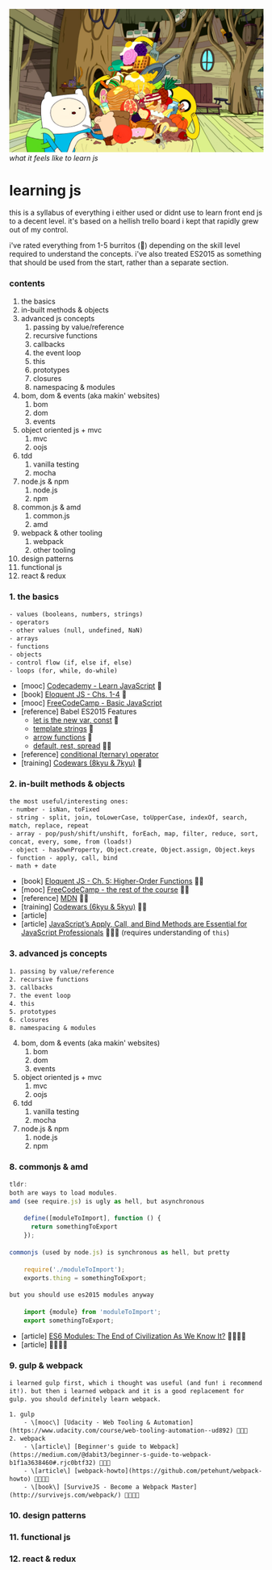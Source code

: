 ![contents of the everything burrito](/everything-burrito.png)
*what it feels like to learn js*

# learning js

this is a syllabus of everything i either used or didnt use to learn front end js to a decent level. it's based on a hellish trello board i kept that rapidly grew out of my control. 

i've rated everything from 1-5 burritos (🌯) depending on the skill level required to understand the concepts. i've also treated ES2015 as something that should be used from the start, rather than a separate section.

### contents

1. the basics
2. in-built methods & objects
3. advanced js concepts
	1. passing by value/reference
	2. recursive functions
	3. callbacks
	7. the event loop
	4. this
	5. prototypes
	6. closures
	8. namespacing & modules
4. bom, dom & events (aka makin' websites)
	1. bom
	2. dom
	3. events
5. object oriented js + mvc
	1. mvc
	2. oojs
6. tdd
	1. vanilla testing
	2. mocha
7. node.js & npm
	1. node.js
	2. npm
8. common.js & amd
	1. common.js
	2. amd
9. webpack & other tooling
	1. webpack
	2. other tooling
10. design patterns
11. functional js
12. react & redux


### 1. the basics

```
- values (booleans, numbers, strings)
- operators
- other values (null, undefined, NaN)
- arrays
- functions
- objects
- control flow (if, else if, else)
- loops (for, while, do-while)
```

- \[mooc\] [Codecademy - Learn JavaScript](https://www.codecademy.com/learn/learn-javascript) 🌯
- \[book\] [Eloquent JS - Chs. 1-4](http://eloquentjavascript.net/01_values.html) 🌯
- \[mooc\] [FreeCodeCamp - Basic JavaScript](https://www.freecodecamp.com/challenges/comment-your-javascript-code)
- \[reference\] Babel ES2015 Features
	- [let is the new var, const](https://babeljs.io/docs/learn-es2015/#let-const) 🌯
	- [template strings](https://babeljs.io/docs/learn-es2015/#template-strings) 🌯
	- [arrow functions](https://babeljs.io/docs/learn-es2015/#arrows-and-lexical-this) 🌯
	- [default, rest, spread](https://babeljs.io/docs/learn-es2015/#default-rest-spread) 🌯🌯
- \[reference\] [conditional (ternary) operator](https://developer.mozilla.org/en-US/docs/Web/JavaScript/Reference/Operators/Conditional_Operator)
- \[training\] [Codewars (8kyu & 7kyu)](https://www.codewars.com/) 🌯

### 2. in-built methods & objects
```
the most useful/interesting ones:
- number - isNan, toFixed
- string - split, join, toLowerCase, toUpperCase, indexOf, search, match, replace, repeat
- array - pop/push/shift/unshift, forEach, map, filter, reduce, sort, concat, every, some, from (loads!)
- object - hasOwnProperty, Object.create, Object.assign, Object.keys
- function - apply, call, bind
- math + date
```

- \[book\] [Eloquent JS - Ch. 5: Higher-Order Functions](http://eloquentjavascript.net/05_higher_order.html) 🌯🌯
- \[mooc\] [FreeCodeCamp - the rest of the course](https://www.freecodecamp.com/challenges/comment-your-javascript-code) 🌯🌯
- \[reference\] [MDN](https://developer.mozilla.org/en-US/docs/Web/JavaScript/Reference/Global_Objects) 🌯🌯
- \[training\] [Codewars (6kyu & 5kyu)](https://www.codewars.com/) 🌯🌯
- \[article\] [](https://babeljs.io/docs/learn-es2015/#default-rest-spread)
- \[article\] [JavaScript’s Apply, Call, and Bind Methods are Essential for JavaScript Professionals](http://javascriptissexy.com/javascript-apply-call-and-bind-methods-are-essential-for-javascript-professionals/) 🌯🌯🌯 (requires understanding of `this`)

### 3. advanced js concepts
	1. passing by value/reference
	2. recursive functions
	3. callbacks
	7. the event loop
	4. this
	5. prototypes
	6. closures
	8. namespacing & modules
4. bom, dom & events (aka makin' websites)
	1. bom
	2. dom
	3. events
5. object oriented js + mvc
	1. mvc
	2. oojs
6. tdd
	1. vanilla testing
	2. mocha
7. node.js & npm
	1. node.js
	2. npm

### 8. commonjs & amd

```js
tldr:
both are ways to load modules.
amd (see require.js) is ugly as hell, but asynchronous

	define([moduleToImport], function () {
	  return somethingToExport
	});

commonjs (used by node.js) is synchronous as hell, but pretty

	require('./moduleToImport');
	exports.thing = somethingToExport;

but you should use es2015 modules anyway

	import {module} from 'moduleToImport';
	export somethingToExport;
```

- \[article\] [ES6 Modules: The End of Civilization As We Know It?](https://medium.com/@brianleroux/es6-modules-amd-and-commonjs-c1acefbe6fc0#.o7t29ysim) 🌯🌯🌯🌯
- \[article\] [](https://addyosmani.com/writing-modular-js/) 🌯🌯🌯🌯

### 9. gulp & webpack

```
i learned gulp first, which i thought was useful (and fun! i recommend it!). but then i learned webpack and it is a good replacement for gulp. you should definitely learn webpack.
```
	1. gulp
		- \[mooc\] [Udacity - Web Tooling & Automation](https://www.udacity.com/course/web-tooling-automation--ud892) 🌯🌯🌯
	2. webpack
		- \[article\] [Beginner's guide to Webpack](https://medium.com/@dabit3/beginner-s-guide-to-webpack-b1f1a3638460#.rjc0btf32) 🌯🌯🌯
		- \[article\] [webpack-howto](https://github.com/petehunt/webpack-howto) 🌯🌯🌯🌯
		- \[book\] [SurviveJS - Become a Webpack Master](http://survivejs.com/webpack/) 🌯🌯🌯🌯

### 10. design patterns

### 11. functional js

### 12. react & redux






